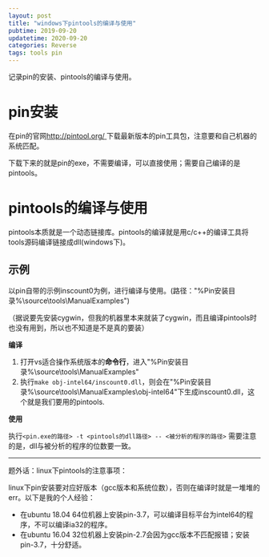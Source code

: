 ```yaml
---
layout: post
title: "windows下pintools的编译与使用"
pubtime: 2019-09-20
updatetime: 2020-09-20
categories: Reverse
tags: tools pin
---
```


记录pin的安装、pintools的编译与使用。

# pin安装

在pin的官网[http://pintool.org/ ](http://pintool.org/)下载最新版本的pin工具包，注意要和自己机器的系统匹配。

下载下来的就是pin的exe，不需要编译，可以直接使用；需要自己编译的是pintools。

# pintools的编译与使用

pintools本质就是一个动态链接库。pintools的编译就是用c/c++的编译工具将tools源码编译链接成dll(windows下)。

## 示例

以pin自带的示例inscount0为例，进行编译与使用。(路径："%Pin安装目录%\source\tools\ManualExamples")

（据说要先安装cygwin，但我的机器里本来就装了cygwin，而且编译pintools时也没有用到，所以也不知道是不是真的要装）

**编译**

1. 打开vs适合操作系统版本的**命令行**，进入"%Pin安装目录%\source\tools\ManualExamples"
2. 执行`make obj-intel64/inscount0.dll`，则会在"%Pin安装目录%\source\tools\ManualExamples\obj-intel64"下生成inscount0.dll，这个就是我们要用的pintools.

**使用**

执行```<pin.exe的路径> -t <pintools的dll路径> -- <被分析的程序的路径>```
需要注意的是，dll与被分析的程序的位数要一致。

---

题外话：linux下pintools的注意事项：

linux下pin安装要对应好版本（gcc版本和系统位数），否则在编译时就是一堆堆的err。以下是我的个人经验：

* 在ubuntu 18.04 64位机器上安装pin-3.7，可以编译目标平台为intel64的程序，不可以编译ia32的程序。
* 在ubuntu 16.04 32位机器上安装pin-2.7会因为gcc版本不匹配报错；安装pin-3.7，十分舒适。